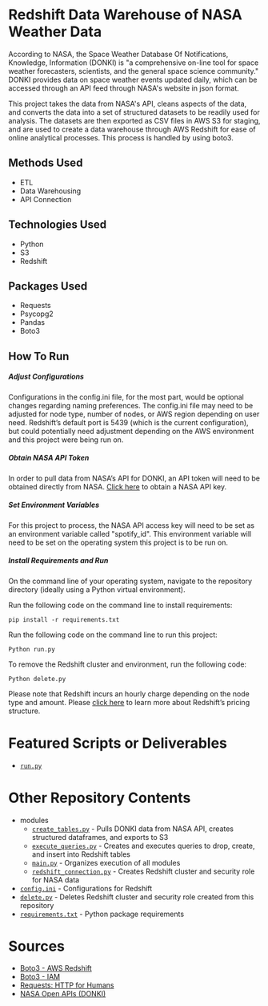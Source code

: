 # Redshift Data Warehouse of NASA Weather Data
According to NASA, the Space Weather Database Of Notifications, Knowledge, Information (DONKI) is "a comprehensive on-line tool for space weather forecasters, scientists, and the general space science community." DONKI provides data on space weather events updated daily, which can be accessed through an API feed through NASA's website in json format.

This project takes the data from NASA's API, cleans aspects of the data, and converts the data into a set of structured datasets to be readily used for analysis. The datasets are then exported as CSV files in AWS S3 for staging, and are used to create a data warehouse through AWS Redshift for ease of online analytical processes. This process is handled by using boto3.

## Methods Used
* ETL
* Data Warehousing
* API Connection

## Technologies Used
* Python
* S3
* Redshift

## Packages Used
* Requests
* Psycopg2
* Pandas
* Boto3

## How To Run

##### *Adjust Configurations*
Configurations in the config.ini file, for the most part, would be optional changes regarding naming preferences. The config.ini file may need to be adjusted for node type, number of nodes, or AWS region depending on user need. Redshift’s default port is 5439 (which is the current configuration), but could potentially need adjustment depending on the AWS environment and this project were being run on.
##### *Obtain NASA API Token*
In order to pull data from NASA’s API for DONKI, an API token will need to be obtained directly from NASA. [Click here](https://api.nasa.gov/) to obtain a NASA API key.
##### *Set Environment Variables*
For this project to process, the NASA API access key will need to be set as an environment variable called "spotify_id". This environment variable will need to be set on the operating system this project is to be run on.
##### *Install Requirements and Run*
On the command line of your operating system, navigate to the repository directory (ideally using a Python virtual environment).

Run the following code on the command line to install requirements:
```
pip install -r requirements.txt 
```

Run the following code on the command line to run this project:
```
Python run.py
```

To remove the Redshift cluster and environment, run the following code:
```
Python delete.py
```
Please note that Redshift incurs an hourly charge depending on the node type and amount. Please [click here](https://aws.amazon.com/redshift/pricing/) to learn more about Redshift’s pricing structure.

# Featured Scripts or Deliverables
* [```run.py```](run.py)

# Other Repository Contents
* modules
     * [```create_tables.py```](modules/create_tables.py) - Pulls DONKI data from NASA API, creates structured dataframes, and exports to S3
     * [```execute_queries.py```](modules/execute_queries.py) - Creates and executes queries to drop, create, and insert into Redshift tables
     * [```main.py```](modules/main.py) - Organizes execution of all modules
     * [```redshift_connection.py```](modules/redshift_connection.py) - Creates Redshift cluster and security role for NASA data
* [```config.ini```](config.ini) - Configurations for Redshift
* [```delete.py```](delete.py) - Deletes Redshift cluster and security role created from this repository
* [```requirements.txt```](requirements.txt) - Python package requirements

# Sources
* [Boto3 - AWS Redshift](https://boto3.amazonaws.com/v1/documentation/api/latest/reference/services/redshift.html)
* [Boto3 - IAM](https://boto3.amazonaws.com/v1/documentation/api/latest/reference/services/iam.html)
* [Requests: HTTP for Humans](https://requests.readthedocs.io/en/master/)
* [NASA Open APIs (DONKI)](https://api.nasa.gov/)
